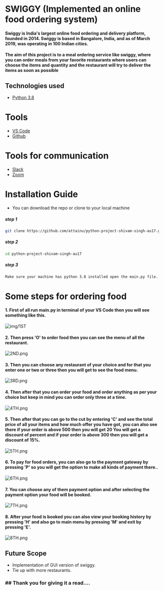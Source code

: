 # SWIGGY (Implemented an online food ordering system)

#### Swiggy is India's largest online food ordering and delivery platform, founded in 2014. Swiggy is based in Bangalore, India, and as of March 2019, was operating in 100 Indian cities.

#### The aim of this project is to a meal ordering service like swiggy, where you can order meals from your favorite restaurants where users can choose the items and quantity and the restaurant will try to deliver the items as soon as possible

## Technologies used
* [Python 3.8]()

# Tools 
* [VS Code]()
* [Github]()

# Tools for communication
* [Slack]()
* [Zoom]()

# Installation Guide
* You can download the repo or clone to your local machine
##### step 1
```bash
git clone https://github.com/attainu/python-project-shivam-singh-au17.git
```
##### step 2
```bash
cd python-project-shivam-singh-au17
```

##### step 3
```bash
Make sure your machine has python 3.8 installed open the main.py file.
```

# Some steps for ordering food

#### 1. First of all run main.py in terminal of your VS Code then you will see something like this.
![img/1ST](https://github.com/attainu/python-project-shivam-singh-au17/blob/dev/img/1ST.png?raw=true)

#### 2. Then press 'O' to order food then you can see the menu of all the restaurant.
![2ND.png](https://github.com/attainu/python-project-shivam-singh-au17/blob/dev/img/2ND.png?raw=true)

#### 3. Then you can choose any restaurant of your choice and for that you enter one or two or three then you will get to see the food menu.
![3RD.png](https://github.com/attainu/python-project-shivam-singh-au17/blob/dev/img/3RD.png?raw=true)

#### 4. Then after that you can order your food and order anything as per your choice but keep in mind you can order only three at a time.
![4TH.png](https://github.com/attainu/python-project-shivam-singh-au17/blob/dev/img/4TH.png?raw=true)

#### 5. Then after that you can go to the cut by entering 'C' and see the total price of all your items and how much offer you have got, you can also see there if your order is above 500 then you will get 20 You will get a discount of percent and if your order is above 300 then you will get a discount of 15%.
![5TH.png](https://github.com/attainu/python-project-shivam-singh-au17/blob/dev/img/5TH.png?raw=true)

#### 6. To pay for food orders, you can also go to the payment gateway by pressing 'P' so you will get the option to make all kinds of payment there..
![6TH.png](https://github.com/attainu/python-project-shivam-singh-au17/blob/dev/img/6TH.png?raw=true)

#### 7. You can choose any of them payment option and after selecting the payment option your food will be booked.
![7TH.png](https://github.com/attainu/python-project-shivam-singh-au17/blob/dev/img/7TH.png?raw=true)

#### 8. After your food is booked you can also view your booking history by pressing 'H' and also go to main menu by pressing 'M' and exit by pressing 'E'.
![8TH.png](https://github.com/attainu/python-project-shivam-singh-au17/blob/dev/img/8TH.png?raw=true)


## Future Scope
* Implementation of GUI version of swiggy.
* Tie up with more restaurants.

### ## Thank you for giving it a read....

